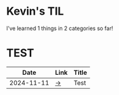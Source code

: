# Kevin's TIL

  I've learned 1 things in 2 categories so far!
  
# TEST

| Date| Link | Title |
|-----|------|-------|
| 2024-11-11 | [->](TEST/test.md)| Test

  